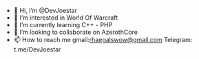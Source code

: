 - 👋 Hi, I’m @DevJoestar
- 👀 I’m interested in World Of Warcraft 
- 🌱 I’m currently learning C++ - PHP
- 💞️ I’m looking to collaborate on AzerothCore
- 📫 How to reach me gmail:rhaegalswow@gmail.com Telegram: t.me/DevJoestar

<!---
DevJoestar/DevJoestar is a ✨ special ✨ repository because its `README.md` (this file) appears on your GitHub profile.
You can click the Preview link to take a look at your changes.
--->
